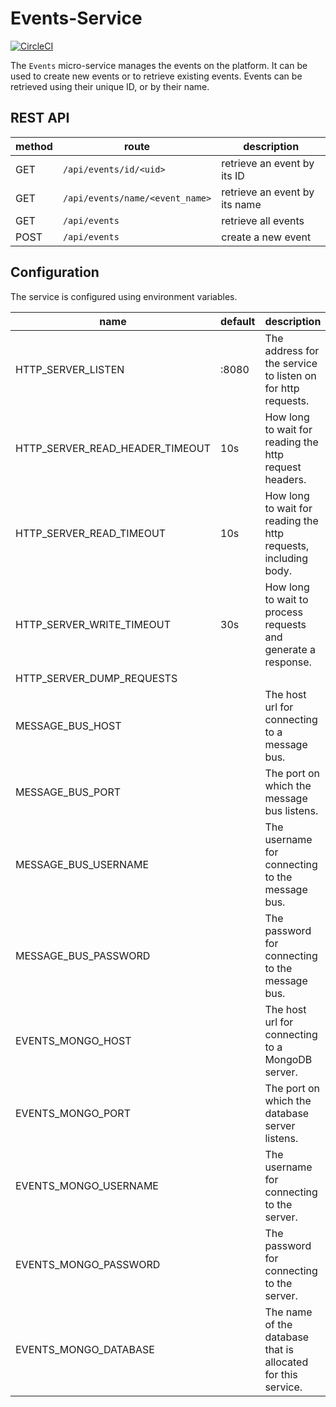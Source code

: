 # Events-Service

[![CircleCI](https://dl.circleci.com/status-badge/img/circleci/RGExmu1KKSYDZZz3vWH7qN/JozX5aRwsFCZY23aXBiZCb.svg?style=svg&circle-token=b51a25bc4fc74c08f2d33f1764a0380083b374ae)](https://dl.circleci.com/status-badge/redirect/circleci/RGExmu1KKSYDZZz3vWH7qN/JozX5aRwsFCZY23aXBiZCb)

The `Events` micro-service manages the events on the platform.
It can be used to create new events or to retrieve existing events.
Events can be retrieved using their unique ID, or by their name.


## REST API
| method | route                           | description                   |
|--------|---------------------------------|-------------------------------|
|  GET   | `/api/events/id/<uid>`          | retrieve an event by its ID   |
|  GET   | `/api/events/name/<event_name>` | retrieve an event by its name |
|  GET   | `/api/events`                   | retrieve all events           |
|  POST  | `/api/events`                   | create a new event            |


## Configuration
The service is configured using environment variables.

| name                            | default  | description                                                     |
|---------------------------------|----------|-----------------------------------------------------------------|
| HTTP_SERVER_LISTEN              | :8080    | The address for the service to listen on for http requests.     |
| HTTP_SERVER_READ_HEADER_TIMEOUT | 10s      | How long to wait for reading the http request headers.          |
| HTTP_SERVER_READ_TIMEOUT        | 10s      | How long to wait for reading the http requests, including body. |
| HTTP_SERVER_WRITE_TIMEOUT       | 30s      | How long to wait to process requests and generate a response.   |
| HTTP_SERVER_DUMP_REQUESTS       |          |                                                                 |
| MESSAGE_BUS_HOST                |          | The host url for connecting to a message bus.                   |
| MESSAGE_BUS_PORT                |          | The port on which the message bus listens.                      |
| MESSAGE_BUS_USERNAME            |          | The username for connecting to the message bus.                 |
| MESSAGE_BUS_PASSWORD            |          | The password for connecting to the message bus.                 |
| EVENTS_MONGO_HOST               |          | The host url for connecting to a MongoDB server.                |
| EVENTS_MONGO_PORT               |          | The port on which the database server listens.                  |
| EVENTS_MONGO_USERNAME           |          | The username for connecting to the server.                      |
| EVENTS_MONGO_PASSWORD           |          | The password for connecting to the server.                      |
| EVENTS_MONGO_DATABASE           |          | The name of the database that is allocated for this service.    |
